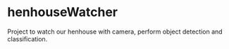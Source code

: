 # henhouseWatcher
Project to watch our henhouse with camera, perform object detection and classification.
